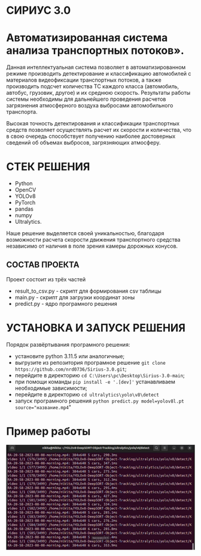 # CИРИУС 3.0
# Автоматизированная система анализа транспортных потоков».

Данная интеллектуальная система позволяет в автоматизированном режиме производить детектирование и классификацию автомобилей с материалов видеофиксации транспортных потоков, а также производить подсчет количества ТС каждого класса (автомобиль, автобус, грузовик, другое) и их среднюю скорость. Результаты работы системы необходимы для дальнейшего проведения расчетов загрязнения атмосферного воздуха выбросами автомобильного транспорта.

Высокая точность детектирования и классификации транспортных средств позволяет осуществлять расчет их скорости и количества, что в свою очередь способствует получению наиболее достоверных сведений об объемах выбросов, загрязняющих атмосферу.

# CТЕК РЕШЕНИЯ
* Python
* OpenCV
* YOLOv8
* PyTorch
* pandas
* numpy
* Ultralytics.

Наше решение выделяется своей уникальностью, благодаря возможности расчета скорости движения транспортного средства независимо от наличия в поле зрения камеры дорожных конусов.
## СОСТАВ ПРОЕКТА
Проект состоит из трёх частей
* result_to_csv.py - скрипт для формирования csv таблицы
* main.py - скрипт для загрузки координат зоны
* predict.py - ядро програмного решения

# УСТАНОВКА И ЗАПУСК РЕШЕНИЯ
Порядок развёртывания програмного решения:
* установите python 3.11.5 или аналогичные;
* выгрузите из репозитория програмное решение ```git clone https://github.com/nrd0736/Sirius-3.0.git```;
* перейдите в директорию ```cd C:\Users\pc\Desktop\Sirius-3.0-main```;
* при помощи команды ```pip install -e '.[dev]'``` устанавливаем необходимые зависимости;
* перейдите в директорию ```cd ultralytics\yolo\v8\detect```
* запуск програмного решения ```python predict.py model=yolov8l.pt source="название.mp4```"



# Пример работы
![example1.jpg](example%2Fexample1.jpg)
